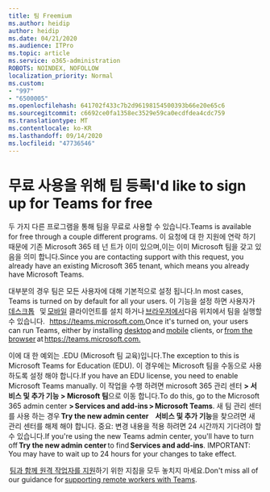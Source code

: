 ```yaml
---
title: 팀 Freemium
ms.author: heidip
author: heidip
ms.date: 04/21/2020
ms.audience: ITPro
ms.topic: article
ms.service: o365-administration
ROBOTS: NOINDEX, NOFOLLOW
localization_priority: Normal
ms.custom:
- "997"
- "6500005"
ms.openlocfilehash: 641702f433c7b2d96198154500393b66e20e65c6
ms.sourcegitcommit: c6692ce0fa1358ec3529e59ca0ecdfdea4cdc759
ms.translationtype: MT
ms.contentlocale: ko-KR
ms.lasthandoff: 09/14/2020
ms.locfileid: "47736546"
---
```

# <a name="id-like-to-sign-up-for-teams-for-free"></a><span data-ttu-id="73778-102">무료 사용을 위해 팀 등록</span><span class="sxs-lookup"><span data-stu-id="73778-102">I'd like to sign up for Teams for free</span></span>

<span data-ttu-id="73778-103">두 가지 다른 프로그램을 통해 팀을 무료로 사용할 수 있습니다.</span><span class="sxs-lookup"><span data-stu-id="73778-103">Teams is available for free through a couple different programs.</span></span> <span data-ttu-id="73778-104">이 요청에 대 한 지원에 연락 하기 때문에 기존 Microsoft 365 테 넌 트가 이미 있으며,이는 이미 Microsoft 팀을 갖고 있음을 의미 합니다.</span><span class="sxs-lookup"><span data-stu-id="73778-104">Since you are contacting support with this request, you already have an existing Microsoft 365 tenant, which means you already have Microsoft Teams.</span></span>

<span data-ttu-id="73778-105">대부분의 경우 팀은 모든 사용자에 대해 기본적으로 설정 됩니다.</span><span class="sxs-lookup"><span data-stu-id="73778-105">In most cases, Teams is turned on by default for all your users.</span></span> <span data-ttu-id="73778-106">이 기능을 설정 하면 사용자가 [데스크톱](https://docs.microsoft.com/MicrosoftTeams/get-clients#desktop-client)   및 [모바일](https://docs.microsoft.com/MicrosoftTeams/get-clients#mobile-clients) 클라이언트를 설치 하거나 [브라우저에서](https://docs.microsoft.com/MicrosoftTeams/get-clients#web-client)다음 위치에서 팀을 실행할 수 있습니다.   <https://teams.microsoft.com.></span><span class="sxs-lookup"><span data-stu-id="73778-106">Once it's turned on, your users can run Teams, either by installing [desktop](https://docs.microsoft.com/MicrosoftTeams/get-clients#desktop-client) and [mobile](https://docs.microsoft.com/MicrosoftTeams/get-clients#mobile-clients) clients, or [from the browser](https://docs.microsoft.com/MicrosoftTeams/get-clients#web-client) at <https://teams.microsoft.com.></span></span>

<span data-ttu-id="73778-107">이에 대 한 예외는 .EDU (Microsoft 팀 교육)입니다.</span><span class="sxs-lookup"><span data-stu-id="73778-107">The exception to this is Microsoft Teams for Education (EDU).</span></span> <span data-ttu-id="73778-108">이 경우에는 Microsoft 팀을 수동으로 사용 하도록 설정 해야 합니다.</span><span class="sxs-lookup"><span data-stu-id="73778-108">If you have an EDU license, you need to enable Microsoft Teams manually.</span></span> <span data-ttu-id="73778-109">이 작업을 수행 하려면 microsoft 365 관리 센터 **> 서비스 및 추가 기능 > Microsoft 팀**으로 이동 합니다.</span><span class="sxs-lookup"><span data-stu-id="73778-109">To do this, go to the Microsoft 365 admin center **> Services and add-ins > Microsoft Teams**.</span></span> <span data-ttu-id="73778-110">새 팀 관리 센터를 사용 하는 경우 **Try the new admin center**    **서비스 및 추가 기능**을 찾으려면 새 관리 센터를 해제 해야 합니다. 중요: 변경 내용을 적용 하려면 24 시간까지 기다려야 할 수 있습니다.</span><span class="sxs-lookup"><span data-stu-id="73778-110">If you're using the new Teams admin center, you'll have to turn off **Try the new admin center** to find **Services and add-ins**. IMPORTANT: You may have to wait up to 24 hours for your changes to take effect.</span></span>

<span data-ttu-id="73778-111"> [팀과 함께 원격 작업자를 지원](https://docs.microsoft.com/MicrosoftTeams/support-remote-work-with-teams)하기 위한 지침을 모두 놓치지 마세요.</span><span class="sxs-lookup"><span data-stu-id="73778-111">Don't miss all of our guidance for [supporting remote workers with Teams](https://docs.microsoft.com/MicrosoftTeams/support-remote-work-with-teams).</span></span>
